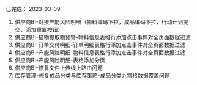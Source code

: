 已完成：
2023-03-09
1. 供应商BI-对接产能风险明细（物料编码下拉，成品编码下拉，行动计划提交，添加重置按钮）
2. 供应商BI-植物提取物预警-物料信息表格行添加点击事件对全页面数据过滤
3. 供应商BI-订单交付明细-订单明细表格行添加点击事件对全页面数据过滤
4. 供应商BI-产能风险明细-物料信息表格行添加点击事件对全页面数据过滤
5. 供应商BI-产能风险明细-表格添加分页
6. 供应商BI-修复文件上传线上路由问题
7. 库存管理-修复成品分类与库存策略-成品分类九宫格数据覆盖问题